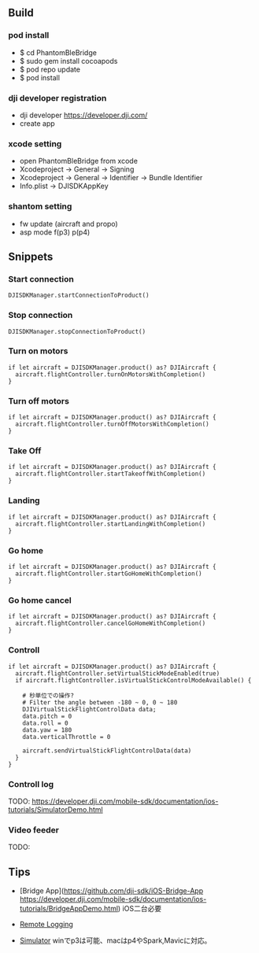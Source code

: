 
## Build

### pod install

- $ cd PhantomBleBridge
- $ sudo gem install cocoapods
- $ pod repo update
- $ pod install

### dji developer registration

- dji developer https://developer.dji.com/
- create app

### xcode setting

- open PhantomBleBridge from xcode
- Xcodeproject -> General -> Signing
- Xcodeproject -> General -> Identifier -> Bundle Identifier
- Info.plist -> DJISDKAppKey

### shantom setting

- fw update (aircraft and propo)
- asp mode f(p3) p(p4)


## Snippets

### Start connection

```
DJISDKManager.startConnectionToProduct()
```

### Stop connection

```
DJISDKManager.stopConnectionToProduct()
```

### Turn on motors

```
if let aircraft = DJISDKManager.product() as? DJIAircraft {
  aircraft.flightController.turnOnMotorsWithCompletion()
}
```

### Turn off motors

```
if let aircraft = DJISDKManager.product() as? DJIAircraft {
  aircraft.flightController.turnOffMotorsWithCompletion()
}
```

### Take Off

```
if let aircraft = DJISDKManager.product() as? DJIAircraft {
  aircraft.flightController.startTakeoffWithCompletion()
}
```

### Landing

```
if let aircraft = DJISDKManager.product() as? DJIAircraft {
  aircraft.flightController.startLandingWithCompletion()
}
```

### Go home

```
if let aircraft = DJISDKManager.product() as? DJIAircraft {
  aircraft.flightController.startGoHomeWithCompletion()
}
```

### Go home cancel

```
if let aircraft = DJISDKManager.product() as? DJIAircraft {
  aircraft.flightController.cancelGoHomeWithCompletion()
}
```

### Controll

```
if let aircraft = DJISDKManager.product() as? DJIAircraft {
  aircraft.flightController.setVirtualStickModeEnabled(true)
  if aircraft.flightController.isVirtualStickControlModeAvailable() {

    # 秒単位での操作?
    # Filter the angle between -180 ~ 0, 0 ~ 180
    DJIVirtualStickFlightControlData data;
    data.pitch = 0
    data.roll = 0
    data.yaw = 180
    data.verticalThrottle = 0

    aircraft.sendVirtualStickFlightControlData(data)
  }
}
```

### Controll log

TODO:
https://developer.dji.com/mobile-sdk/documentation/ios-tutorials/SimulatorDemo.html

### Video feeder

TODO:


## Tips

- [Bridge App](https://github.com/dji-sdk/iOS-Bridge-App
https://developer.dji.com/mobile-sdk/documentation/ios-tutorials/BridgeAppDemo.html) iOS二台必要

- [Remote Logging](https://developer.dji.com/mobile-sdk/documentation/ios-tutorials/RemoteLoggerDemo.html)

- [Simulator](
https://developer.dji.com/mobile-sdk/documentation/application-development-workflow/workflow-testing.html) winでp3は可能、macはp4やSpark,Mavicに対応。
















#
